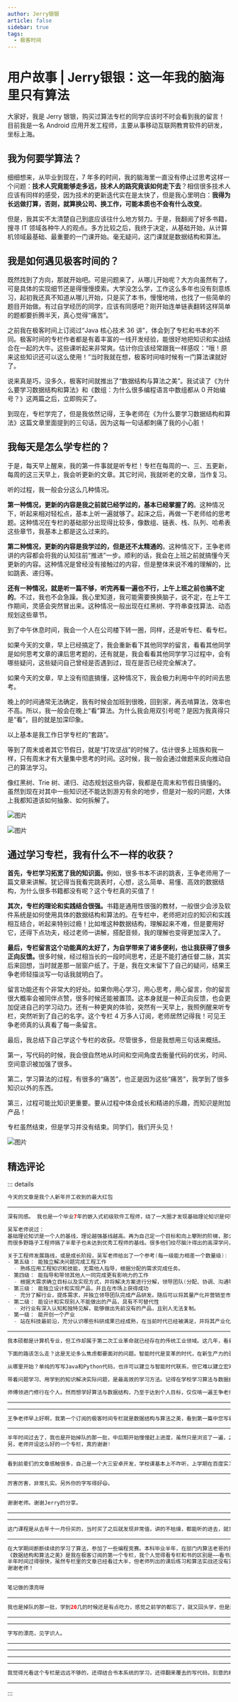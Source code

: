 ```yaml
--- 
author: Jerry银银
article: false
sidebar: true
tags: 
  - 极客时间 
--- 
```

#         用户故事 | Jerry银银：这一年我的脑海里只有算法      
大家好，我是 Jerry 银银，购买过算法专栏的同学应该时不时会看到我的留言！目前我是一名 Android 应用开发工程师，主要从事移动互联网教育软件的研发，坐标上海。
## 我为何要学算法？
细细想来，从毕业到现在，7 年多的时间，我的脑海里一直没有停止过思考这样一个问题：<strong>技术人究竟能够走多远，技术人的路究竟该如何走下去</strong>？相信很多技术人应该有同样的感受，因为技术的更新迭代实在是太快了，但是我心里明白：<strong>我得为长远做打算，否则，就算换公司、换工作，可能本质也不会有什么改变</strong>。
但是，我其实不太清楚自己到底应该往什么地方努力。于是，我翻阅了好多书籍，搜寻 IT 领域各种牛人的观点。多方比较之后，我终于决定，从基础开始，从计算机领域最基础、最重要的一门课开始。毫无疑问，这门课就是数据结构和算法。
## 我是如何遇见极客时间的？
既然找到了方向，那就开始吧。可是问题来了，从哪儿开始呢？大方向虽然有了，可是具体的实现细节还是得慢慢摸索。大学没怎么学，工作这么多年也没有刻意练习，起初我还真不知道从哪儿开始，只是买了本书，慢慢地啃，也找了一些简单的题目开始做。有过自学经历的同学，应该有同感吧？刚开始连单链表翻转这样简单的题都要折腾半天，真心觉得“痛苦”。
之前我在极客时间上订阅过“Java 核心技术 36 讲”，体会到了专栏和书本的不同。极客时间的专栏作者都是有着丰富的一线开发经验，能很好地把知识和实战结合在一起的大牛。这些课听起来非常爽。估计你应该经常跟我一样感叹：“哦！原来这些知识还可以这么使用！”当时我就在想，极客时间啥时候有一门算法课就好了。
说来真是巧，没多久，极客时间就推出了“数据结构与算法之美”。我试读了《为什么要学习数据结构和算法》和《数组：为什么很多编程语言中数组都从 0 开始编号？》这两篇之后，立即购买了。
到现在，专栏学完了，但是我依然记得，王争老师在《为什么要学习数据结构和算法》这篇文章里面提到的三句话，因为这每一句话都刺痛了我的小心脏！
## 我每天是怎么学专栏的？
于是，每天早上醒来，我的第一件事就是听专栏！专栏在每周的一、三、五更新，每周的这三天早上，我会听更新的文章。其它时间，我就听老的文章，当作复习。
听的过程，我一般会分这么几种情况。
<strong>第一种情况，更新的内容是我之前就已经学过的，基本已经掌握了的</strong>。这种情况下，听起来相对轻松点，基本上听一遍就够了。起床之后，再做一下老师给的思考题。这种情况在专栏的基础部分出现得比较多，像数组、链表、栈、队列、哈希表这些章节，我基本上都是这么过来的。
<strong>第二种情况，更新的内容是我学过的，但是还不太精通的</strong>。这种情况下，王争老师讲的内容都会将我的认知往前“推进”一步。顺利的话，我会在上班之前就搞懂今天更新的内容。这种情况是曾经没有接触过的内容，但是整体来说不难的理解的，比如跳表、递归等。
<strong>还有一种情况，就是听一篇不够，听完再看一遍也不行，上午上班之前也搞不定的</strong>。不过，我也不会急躁。我心里知道，我可能需要换换脑子，说不定，在上午工作期间，灵感会突然冒出来。这种情况一般出现在红黑树、字符串查找算法、动态规划这些章节。
到了中午休息时间，我会一个人在公司楼下转一圈，同样，还是听专栏、看专栏。
如果今天的文章，早上已经搞定了，我会重新看下其他同学的留言，看看其他同学是如何思考文章的课后思考题的，还有就是，我会看看其他同学学习过程中，会有哪些疑问，这些疑问自己曾经是否遇到过，现在是否已经完全解决了。
如果今天的文章，早上没有彻底搞懂，这种情况下，我会极力利用中午的时间去思考。
晚上的时间通常无法确定，我有时候会加班到很晚，回到家，再去啃算法，效率也不高。所以，我一般会在晚上“看”算法。为什么我会用双引号呢？是因为我真得只是“看”，目的就是加深印象。
以上基本是我工作日学专栏的“套路”。
等到了周末或者其它节假日，就是“打攻坚战”的时候了。估计很多上班族和我一样，只有周末才有大量集中思考的时间。这时候，我一般会通过做题来反向推动自己的算法学习。
像红黑树、Trie 树、递归、动态规划这些内容，我都是在周末和节假日搞懂的。虽然到现在对其中一些知识还不能达到游刃有余的地步，但是对一般的问题，大体上我都知道该如何抽象、如何拆解了。
![图片](https://static001.geekbang.org/resource/image/0c/72/0c441ee9376e974f5112eab4dd7b2672.jpg)
![图片](https://static001.geekbang.org/resource/image/ef/27/ef0c2d2cbde571905fde6ebf72913a27.jpg)
## 通过学习专栏，我有什么不一样的收获？
<strong>首先，专栏学习拓宽了我的知识面。</strong>例如，很多书本不讲的跳表，王争老师用了一篇文章来讲解。犹记得当我看完跳表时，心想，这么简单、易懂、高效的数据结构，为什么很多书籍都没有呢？这个专栏真的买值了！
<strong>其次，专栏的理论和实践结合很强。</strong>书籍是通用性很强的教材，一般很少会涉及软件系统是如何使用具体的数据结构和算法的。在专栏中，老师把对应的知识和实践相互结合，听起来特别过瘾！比如堆这种数据结构，理解起来不难，但是要用好它，还得下点功夫，经过老师一讲解，搭配音频，我的理解也变得更加深入了。
<strong>最后，专栏留言这个功能真的太好了，为自学带来了诸多便利，也让我获得了很多正向反馈。</strong>很多时候，经过相当长的一段时间思考，还是不能打通任督二脉，其实后来回想，当时就差那一层窗户纸了。于是，我在文末留下了自己的疑问，结果王争老师轻描淡写一句话我就明白了。
留言功能还有个非常大的好处。如果你用心学习，用心思考，用心留言，你的留言很大概率会被同伴点赞，很多时候还能被置顶。这本身就是一种正向反馈，也会更加促进自己的学习动力。还有一种更爽的体验，突然有一天早上，我照例醒来听专栏，突然听到了自己的名字。这个专栏 4 万多人订阅，老师居然记得我！可见王争老师真的认真看了每一条留言。
最后，我总结下自己学这个专栏的收获。尽管很多，但是我想用三句话来概括。
第一，写代码的时候，我会很自然地从时间和空间角度去衡量代码的优劣，时间、空间意识被加强了很多。
第二，学习算法的过程，有很多的“痛苦”，也正是因为这些“痛苦”，我学到了很多知识以外的东西。
第三，过程可能比知识更重要。要从过程中体会成长和精进的乐趣，而知识是附加产品！
专栏虽然结束，但是学习并没有结束。同学们，我们开头见！
![图片](https://static001.geekbang.org/resource/image/8e/d3/8e603e3d795fc0ab2698f6f5eabf14d3.jpg)
精选评论 
 ------- 
 ::: details 
<a style='font-size:1.5em;font-weight:bold'></a> 


 ```java 
今天的文章是我个人新年开工收到的最大红包
```
 ----- 
<a style='font-size:1.5em;font-weight:bold'></a> 


 ```java 
深有同感。 我也是一个毕业7年的嵌入式初级软件工程师，绕了一大圈才发现基础理论知识是何等重要。

吴军老师说过：
基础理论知识是一个人的基线，理论越强基线越高。再为自己定一个目标和向上攀附的阶梯，那么达到目标就是时间问题。
而很多野路子工程师搞了半辈子也未达到优秀工程师的基线。很多他们绞尽脑汁得出的高深学问，不过是正规工程师看起来很自然的东西。

关于工程师发展路线，或是成长阶段，吴军老师给出了一个参考(每一级能力相差一个数量级):
- 第五级： 能独立解决问题完成工程工作
  - 熟练应用工程知识和技能，无需他人指导，根据分配的需求完成任务。
- 第四级： 能指导和带领其他人一同完成更有影响力的工作
  - 根据大需求确立目标以及实现方式，并将解决方案进行分解，领导团队(分配、协调、沟通等)完成此目标
- 第三级： 能独立设计和实现产品，并且在市场上获得成功
  - 充分了解行业，提炼需求，并独立领导团队完成产品研发。随后可以将其量产化并营销至市场。
- 第二级： 能设计和实现别人不能做出的产品，具有不可替代性
  - 对行业有深入认知和独特见解，能够做出先前没有的产品，且别人无法复制。
- 第一级： 能开创一个产业
  - 站在科技最前沿，充分认识哪些科研成果已经成熟，在当前时代已经被满足，并将其产业化，形成巨大的生态链
```
 ----- 
<a style='font-size:1.5em;font-weight:bold'></a> 


 ```java 
我本硕都是计算机专业，但工作却属于第二次工业革命就已经存在的传统工业领域。这几年，看着同学们在计算机领域一个接一个的实现财务自由，或在极客时间上开课，我深深的感到被时代抛弃了。同时也慢慢发现选择有时候真的比很多自己过去重视的东西更重要，而且没得选很可能也是一种优势。回去是不可能了，以我的年纪与天赋，很难带着数年的劣势去和新一代的工程师竞争。本应置身浪潮之中，却在智能时代掉队，既令人遗憾，也使人恐惧。

下面的路该怎么走？这是无论多么焦虑都要面对的问题。智能时代是变革的时代，在新生产力的驱动下，一些旧业态将被淘汰，新产业出现，还有一些传统产业被重新塑造、如虎添翼。投身于最新生产力的创造，无遗更机会成为时代的弄潮儿。然而，使新生产力迸发出最惊人创造力的场景，往往是在与传统产业的结合上。第一次工业革命的“蒸汽机+传统产业”，第二次工业革命的“发电机+传统产业”，二战后信息革命的“电子化+传统产业”，本世纪初的“互联网+传统产业”，以及当下的“机器智能+传统产业”，都成为或将成为人类文明加速腾飞的推进器。也许这是我的选择被赋予的新使命，当然它需要千万人的共同努力。新的时代已经来临，无论我们愿不愿意。在这个时代，我们可以做技术的主人，可以做技术的仆人，也可以做“隐身人”，但唯独不能站在技术的对立面。我不能做技术的敌人，也不想做“隐身人”，那么我就要同技术站在一起。

从哪里开始？单纯的写写Java和Python代码，也许可以建立与智能时代联系，但它难以建立宏观、深刻、系统的时代体感。我认为要从最根本的地方入手，直接切入这个时代的“第一性原理”，也就是机器智能的“第一性原理”。算法与数据结构是机器的思维方式，依旧是智能时代的灵魂，这里应该是我再出发的起点。相应的还有计算机体系结构、计算机网络、操作系统，以及有关的数学知识体系。然而这些知识我在学校都学过，仅仅再回忆一遍就可以吗？不，这远远不够。因为我需要更系统的学习，需要知道这些知识在工业界的最新进展与实践，需要把这些知识连接到更广泛的行业领域中举一反三，需要能够判断哪些任务适合交给机器而哪些还不能，需要引发更多有价值的深入思考……很幸运我遇到了极客时间。

带着问题学习、用学到的知识解决实际问题，是最高效的学习方法。记得在学校学习算法与数据结构的时候，我实在无法理解这些反直觉的机器逻辑，能够理解的知识点非常有限，更不用说形成完备知识体系了。更可惜的是，那时心浮气躁，没有沉下心由浅入深，却靠疯狂做题刷存在感，以题量衡量学习水平，实则是狗熊掰棒子、只见树木不见森林，更很少能与工业场景建立联系。走出校园后没有优质的学习环境，缺乏有效学习渠道，再想“补课”就难了。极客时间提供了比较优质的环境与渠道，降低了领域间的信息门槛，使我能够接触到一线工程师与技术人员的新视角，与工业界建立一定的联系。在这里计算机知识不是数字游戏与考试题，而是一个个真实的工程问题，有助于引导建立时代体感。

师傅领进门修行在个人。然而想学好算法与数据结构，乃至于达到个人目标，仅仅啃一遍王争老师的课是远远不够的。这是一个很好的开始，它很重要，但也只是一个开始，后面的路还要靠自己。这个时代没有地图，也没有路标，只有广阔的天地和一块指南针。那么就从更多的接触、更加系统的学习、更加深入的思考，以及第二遍阅读《算法与数据结构之美》开始吧。
```
 ----- 
<a style='font-size:1.5em;font-weight:bold'></a> 


 ----- 
<a style='font-size:1.5em;font-weight:bold'></a> 


 ```java 
王争老师早上好啊，我第一个订阅的极客时间专栏就是数据结构与算法之美，看到第一篇中您写着“基础知识就像是一座大楼的地基，它决定了我们技术的高度”，我感到很惊喜，两年多前我也跟人说过“基础不是100分考60分，而是建摩天大楼的地基。”哈哈(ಡωಡ)hiahiahia 我是2018年11月11号晚上吧知道这个专栏，当天信号不好，我等到凌晨一点多购买成功后，迫不及待听了2节课才睡觉。王争老师的专栏太棒了，内容价值远超价格。走路，吃饭，空闲，学而时习之，勤加练习，不亦乐乎！感谢王争老师的分享o(^o^)o
```
 ----- 
<a style='font-size:1.5em;font-weight:bold'></a> 


 ```java 
半年时间过去了，我也是开始掉队的那一批，中后期开始慢慢赶上进度，虽然只是浏览了一遍，之后到现在开始从头仔细看，也结合着必知必会的30道题进行练习，感觉效果还是有的，接下来会投入更多的时间学习专栏，立个小目标：这周把必知必会30题做完，在2月底把专栏至少刷3遍。
另，老师开设这么好的一个专栏，真的谢谢!
```
 ----- 
<a style='font-size:1.5em;font-weight:bold'></a> 


 ```java 
看到前辈们的文章感触很多，自己是一个大三安卓开发，学校课基本上不咋听，上学期在百度实习，现在准备阿里面试，但是面试时候全问我的都是操作系统编译原理数据结构比较多，自己觉得老师这门课讲的很好，真的是循序渐进，有时候自己偷懒没看，就堆了一大堆课现在边准备面试继续复习老师的课，很谢谢老师和那些在留言区总结知识的人。
```
 ----- 
<a style='font-size:1.5em;font-weight:bold'></a> 


 ```java 
厉害厉害，非常扎实。另外你的字写得好😄。
```
 ----- 
<a style='font-size:1.5em;font-weight:bold'></a> 


 ```java 
谢谢老师。谢谢Jerry的分享。
```
 ----- 
<a style='font-size:1.5em;font-weight:bold'></a> 


 ----- 
<a style='font-size:1.5em;font-weight:bold'></a> 


 ```java 
这门课程是从去年十一月份买的，当时买了之后就发现非常值，讲的不枯燥，都能听的进去，就拿堆这个数据结构来说，我自己练习了真的至少有十几遍了，而且做LeetCode题目的时候，我自己都避免使用类库，每次自己都是手动实现一个堆自己用。我个人一般每篇文章会看两遍，难一点的例如红黑树，动态规划，回溯，分支会反复的看，做题，体会个中道理，感谢老师的专栏
```
 ----- 
<a style='font-size:1.5em;font-weight:bold'></a> 


 ```java 
在大学期间断断续续的学习了算法，参加了一些编程竞赛。本科毕业半年，在部门内算法老哥的指导下逐渐体会它在项目中的实际用途和神奇之处。
《数据结构和算法之美》是我在极客订阅的第一个专栏，我个人觉得看专栏和书的区别是——看书是一个人在看，而专栏里有老师的答疑，用户的相互探讨，集思广益。
半年时间过得很快，虽然专栏里的文章已经看过大半，但老师列出的课后练习和算法实战还没有完全掌握，专栏里的文章我仍需多次阅读。
谢谢老师！
```
 ----- 
<a style='font-size:1.5em;font-weight:bold'></a> 


 ```java 
笔记做的漂亮呀
```
 ----- 
<a style='font-size:1.5em;font-weight:bold'></a> 


 ```java 
我也是掉队的那一批，学到20几的时候还是有点吃力，感觉之前学的都忘了，就又回头学，但是还是在排序那边绕的我很晕，学习很受挫。但是我不放弃，接着学。
```
 ----- 
<a style='font-size:1.5em;font-weight:bold'></a> 


 ----- 
<a style='font-size:1.5em;font-weight:bold'></a> 


 ```java 
字写的漂亮，见字识人。
```
 ----- 
<a style='font-size:1.5em;font-weight:bold'></a> 


 ----- 
<a style='font-size:1.5em;font-weight:bold'></a> 


 ----- 
<a style='font-size:1.5em;font-weight:bold'></a> 


 ----- 
<a style='font-size:1.5em;font-weight:bold'></a> 


 ```java 
我觉得光看这个专栏是远远不够的，还得结合书本系统的学习，还得翻来覆去的写代码，刻意的刷题，同学们一起努力吧。
```
 ----- 
:::